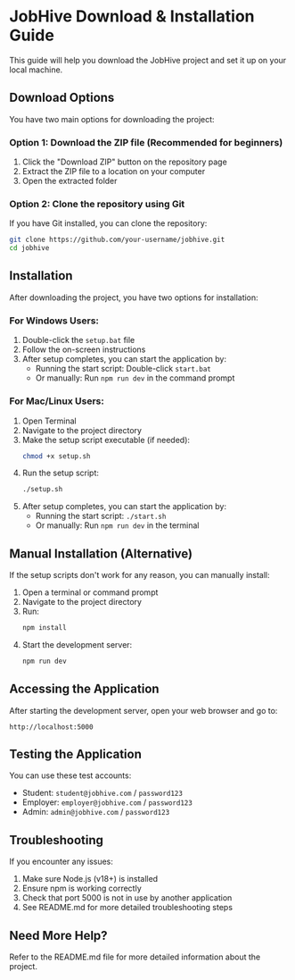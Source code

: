 # JobHive Download & Installation Guide

This guide will help you download the JobHive project and set it up on your local machine.

## Download Options

You have two main options for downloading the project:

### Option 1: Download the ZIP file (Recommended for beginners)

1. Click the "Download ZIP" button on the repository page
2. Extract the ZIP file to a location on your computer
3. Open the extracted folder

### Option 2: Clone the repository using Git

If you have Git installed, you can clone the repository:

```bash
git clone https://github.com/your-username/jobhive.git
cd jobhive
```

## Installation

After downloading the project, you have two options for installation:

### For Windows Users:

1. Double-click the `setup.bat` file
2. Follow the on-screen instructions
3. After setup completes, you can start the application by:
   - Running the start script: Double-click `start.bat`
   - Or manually: Run `npm run dev` in the command prompt

### For Mac/Linux Users:

1. Open Terminal
2. Navigate to the project directory
3. Make the setup script executable (if needed):
   ```bash
   chmod +x setup.sh
   ```
4. Run the setup script:
   ```bash
   ./setup.sh
   ```
5. After setup completes, you can start the application by:
   - Running the start script: `./start.sh`
   - Or manually: Run `npm run dev` in the terminal

## Manual Installation (Alternative)

If the setup scripts don't work for any reason, you can manually install:

1. Open a terminal or command prompt
2. Navigate to the project directory
3. Run:
   ```bash
   npm install
   ```
4. Start the development server:
   ```bash
   npm run dev
   ```

## Accessing the Application

After starting the development server, open your web browser and go to:
```
http://localhost:5000
```

## Testing the Application

You can use these test accounts:

- Student: `student@jobhive.com` / `password123`
- Employer: `employer@jobhive.com` / `password123`
- Admin: `admin@jobhive.com` / `password123`

## Troubleshooting

If you encounter any issues:

1. Make sure Node.js (v18+) is installed
2. Ensure npm is working correctly
3. Check that port 5000 is not in use by another application
4. See README.md for more detailed troubleshooting steps

## Need More Help?

Refer to the README.md file for more detailed information about the project.